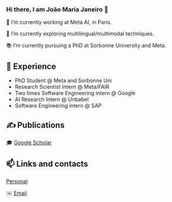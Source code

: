 ### Hi there, I am João Maria Janeiro 👋

<!--
**Joao-Maria-Janeiro/Joao-Maria-Janeiro** is a ✨ _special_ ✨ repository because its `README.md` (this file) appears on your GitHub profile.

Here are some ideas to get you started:

- 🔭 I’m currently working on ...
- 🌱 I’m currently learning ...
- 👯 I’m looking to collaborate on ...
- 🤔 I’m looking for help with ...
- 💬 Ask me about ...
- 📫 How to reach me: ...
- 😄 Pronouns: ...
- ⚡ Fun fact: ...
-->

🔭 I’m currently working at Meta AI, in Paris.

🌱 I’m currently exploring multilingual/multimodal techniques.

📚 I’m currently pursuing a PhD at Sorbonne University and Meta.

## 💼 Experience
* PhD Student @ Meta and Sorbonne Uni
* Research Scientist Intern @ Meta/FAIR
* Two times Software Engineering intern @ Google 
* AI Research Intern @ Unbabel
* Software Engineering intern @ SAP 

## &#x270d; Publications

🎓 [Google Scholar](https://scholar.google.com/citations?user=7LNSCq4AAAAJ&hl=en)

## 📫 Links and contacts

[Personal](http://joao-maria-janeiro.github.io)

✉️ [Email](mailto:joaojaneiro@meta.com)
